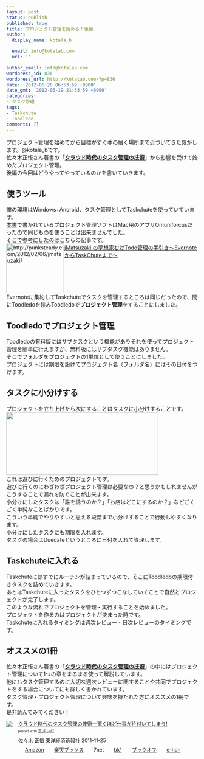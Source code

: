```yaml
---
layout: post
status: publish
published: true
title: プロジェクト管理を始める！後編
author:
  display_name: kotala_b

  email: info@kotalab.com
  url: ''

author_email: info@kotalab.com
wordpress_id: 836
wordpress_url: http://kotalab.com/?p=836
date: '2012-06-20 06:53:59 +0900'
date_gmt: '2012-06-19 21:53:59 +0900'
categories:
- タスク管理
tags:
- Taskchute
- Toodledo
comments: []
---
```

<p>プロジェクト管理を始めてから目標がすぐ手の届く場所まで近づいてきた気がします。@kotala_bです。<br />
佐々木正悟さん著書の「<strong><a href="http://www.amazon.co.jp/exec/obidos/asin/4492580948/same-22/" title="クラウド時代のタスク管理の技術" target="_blank">クラウド時代のタスク管理の技術</a></strong>」から影響を受けて始めたプロジェクト管理。<br />
後編の今回はどうやってやっているのかを書いていきます。<br />
<!--more--></p>
<h2>使うツール</h2>
<p>僕の環境はWindows+Android、タスク管理としてTaskchuteを使っていています。<br />
<a href="http://www.amazon.co.jp/exec/obidos/asin/4492580948/same-22/" title="クラウド時代のタスク管理の技術" target="_blank">本書</a>で書かれているプロジェクト管理ソフトはMac用のアプリ<span class="removed_link" title="http://click.linksynergy.com/fs-bin/stat?id=d2yYUp776R4&amp;offerid=94348&amp;type=3&amp;subid=0&amp;tmpid=2192&amp;RD_PARM1=http%253A%252F%252Fitunes.apple.com%252Fjp%252Fapp%252Fomnifocus-for-iphone%252Fid284885288%253Fmt%253D8%2526uo%253D4%2526partnerId%253D30">Omuniforcus</span>だったので同じものを使うことは出来ませんでした。<br />
そこで参考にしたのはこちらの記事です。<br />
<a href="http://punksteady.com/2012/02/06/jmatsuzaki/" target="_blank"><img title="jMatsuzaki の夢想家むけTodo管理の手引き～EvernoteからTaskChuteまで～" src="http://capture.heartrails.com/150x130?http://punksteady.com/2012/02/06/jmatsuzaki/" alt="http://punksteady.com/2012/02/06/jmatsuzaki/" width="150" height="130" align="left" /></a><a href="http://punksteady.com/2012/02/06/jmatsuzaki/" title="jMatsuzaki の夢想家むけTodo管理の手引き～EvernoteからTaskChuteまで～" target="_blank">jMatsuzaki の夢想家むけTodo管理の手引き～EvernoteからTaskChuteまで～</a><br style="clear:both;" />Evernoteに集約してTaskchuteでタスクを管理するところは同じだったので、間にToodledoを挟みToodledoで<strong>プロジェクト管理</strong>をすることにしました。</p>
<h2>Toodledoでプロジェクト管理</h2>
<p>Toodledoの有料版にはサブタスクという機能がありそれを使ってプロジェクト管理を簡単に行えますが、無料版にはサブタスク機能はありません。<br />
そこでフォルダをプロジェクトの1単位として使うことにしました。<br />
プロジェクトには期限を設けてプロジェクト名（フォルダ名）にはその日付をつけます。</p>
<h2>タスクに小分けする</h2>
<p>プロジェクトを立ち上げたら次にすることはタスクに小分けすることです。<br />
<a href="http://kotalab.com/wp-content/uploads/project_120619.jpg" target="_blank"><img src="http://kotalab.com/wp-content/uploads/project_120619.jpg" alt="" title="project_120619" width="400" height="165" class="alignnone size-full wp-image-831" /></a><br style="clear:both;" />これは遊びに行くためのプロジェクトです。<br />
遊びに行くのにわざわざプロジェクト管理は必要なの？と思うかもしれませんがこうすることで漏れを防ぐことが出来ます。<br />
小分けにしたタスクは「誰を誘うのか？」「お店はどこにするのか？」などごくごく単純なことばかりです。<br />
こういう単純でやりやすいと思える段階まで小分けすることで行動しやすくなります。<br />
小分けにしたタスクにも期限を入れます。<br />
タスクの場合はDuedateというところに日付を入れて管理します。</p>
<h2>Taskchuteに入れる</h2>
<p>Taskchuteにはすでにルーチンが詰まっているので、そこにToodledoの期限付きタスクを詰めていきます。<br />
あとはTaskchuteに入ったタスクをひとつずつこなしていくことで自然とプロジェクトが完了します。<br />
このような流れでプロジェクトを管理・実行することを始めました。<br />
プロジェクトを作るのはプロジェクトが決まった時です。<br />
Taskchuteに入れるタイミングは週次レビュー・日次レビューのタイミングです。</p>
<h2>オススメの1冊</h2>
<p>佐々木正悟さん著書の「<strong><a href="http://www.amazon.co.jp/exec/obidos/asin/4492580948/same-22/" title="クラウド時代のタスク管理の技術" target="_blank">クラウド時代のタスク管理の技術</a></strong>」の中にはプロジェクト管理について1つの章をまるまる使って解説しています。<br />
他にもタスク管理するのに大切な週次レビューに関することや共同でプロジェクトをする場合についてにも詳しく書かれています。<br />
タスク管理・プロジェクト管理について興味を持たれた方にオススメの1冊です。<br />
是非読んでみてください！</p>
<div class="booklink-box" style="text-align:left;padding-bottom:20px;font-size:small;/zoom: 1;overflow: hidden;">
<div class="booklink-image" style="float:left;margin:0 15px 10px 0;"><a href="http://www.amazon.co.jp/exec/obidos/asin/4492580948/same-22/" name="booklink" rel="nofollow" target="_blank"><img src="http://ecx.images-amazon.com/images/I/41Uk63c9VWL._SL160_.jpg" style="border: none;" /></a></div>
<div class="booklink-info" style="line-height:120%;/zoom: 1;overflow: hidden;">
<div class="booklink-name" style="margin-bottom:10px;line-height:120%"><a href="http://www.amazon.co.jp/exec/obidos/asin/4492580948/same-22/" rel="nofollow" name="booklink" target="_blank">クラウド時代のタスク管理の技術―驚くほど仕事が片付いてしまう!</a>
<div class="booklink-powered-date" style="font-size:8pt;margin-top:5px;font-family:verdana;line-height:120%">posted with <a href="http://yomereba.com" target="_blank">ヨメレバ</a></div>
</div>
<div class="booklink-detail" style="margin-bottom:5px;">佐々木 正悟 東洋経済新報社 2011-11-25    </div>
<div class="booklink-link2" style="margin-top:10px;">
<div class="shoplinkamazon" style="display:inline;margin-right:5px;background: url('http://img.yomereba.com/tam_y.gif') 0 0 no-repeat;padding: 2px 0 2px 18px;white-space: nowrap;"><a href="http://www.amazon.co.jp/exec/obidos/asin/4492580948/same-22/" rel="nofollow" target="_blank" title="アマゾン" >Amazon</a></div>
<div class="shoplinkrakuten" style="display:inline;margin-right:5px;background: url('http://img.yomereba.com/tam_y.gif') 0 -50px no-repeat;padding: 2px 0 2px 18px;white-space: nowrap;"><a href="http://hb.afl.rakuten.co.jp/hgc/0fa7afc8.bbfc196a.0fa7afc9.d56c38f1/?pc=http%3A%2F%2Fbooks.rakuten.co.jp%2Frb%2F11380563%2F%3Fscid%3Daf_ich_link_urltxt%26m%3Dhttp%3A%2F%2Fm.rakuten.co.jp%2Fev%2Fbook%2F" rel="nofollow" target="_blank" title="楽天ブックス" >楽天ブックス</a></div>
<div class="shoplinkseven" style="display:inline;margin-right:5px;background: url('http://img.yomereba.com/tam_y.gif') 0 -100px no-repeat;padding: 2px 0 2px 18px;white-space: nowrap;"><span class="removed_link" title="http://click.linksynergy.com/fs-bin/click?id=d2yYUp776R4&amp;subid=&amp;offerid=197738.1&amp;type=10&amp;tmpid=1787&amp;RD_PARM1=http%253A%252F%252Fwww.7netshopping.jp%252Fbooks%252Fsearch_result%252F%253Fctgy%253Dbooks%2526code%253D4492580948">7net</span></div>
<div class="shoplinkbk1" style="display:inline;margin-right:5px;background: url('http://img.yomereba.com/tam_y.gif') 0 -150px no-repeat;padding: 2px 0 2px 18px;white-space: nowrap;"><a href="http://ck.jp.ap.valuecommerce.com/servlet/referral?sid=2967684&pid=881104827&vc_url=http%3A%2F%2Fhonto.jp%2Fnetstore%2Fsearch_021_104492580948.html%3Fsrchf%3D1%26srchGnrNm%3D1" target="_blank" title="bk1" >bk1</a></div>
<div class="shoplinkbookoff" style="display:inline;margin-right:5px;background: url('http://img.yomereba.com/tam_y.gif') 0 -200px no-repeat;padding: 2px 0 2px 18px;white-space: nowrap;"><a href="http://click.linksynergy.com/fs-bin/click?id=d2yYUp776R4&subid=&offerid=169505.1&type=10&tmpid=3677&RD_PARM1=http%253A%252F%252Fwww.bookoffonline.co.jp%252Fdisplay%252FL001%252Cbg%253D12%252Cq%253D9784492580943" rel="nofollow" target="_blank" title="ブックオフオンライン" >ブックオフ</a></div>
<div class="shoplinkehon" style="display:inline;margin-right:5px;background: url('http://img.yomereba.com/tam_y.gif') 0 -250px no-repeat;padding: 2px 0 2px 18px;white-space: nowrap;"><a href="http://ck.jp.ap.valuecommerce.com/servlet/referral?sid=2967684&pid=881116635&vc_url=http%3A%2F%2Fwww.e-hon.ne.jp%2Fbec%2FSA%2FDetail%3FrefISBN%3D4492580948" target="_blank" title="e-hon" >e-hon</a></div>
</div>
</div>
</div>
